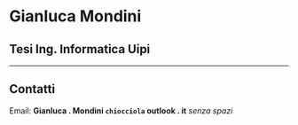 # Gianluca Mondini
## Tesi Ing. Informatica Uipi

---

## Contatti

Email: **Gianluca . Mondini `chiocciola` outlook . it** _senza spazi_
